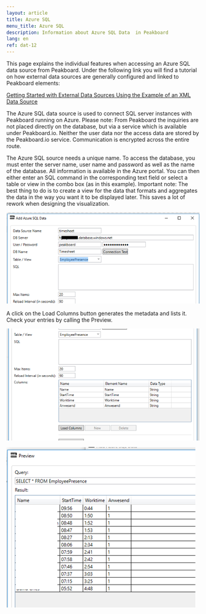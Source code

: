 ```yaml
---
layout: article
title: Azure SQL
menu_title: Azure SQL
description: Information about Azure SQL Data  in Peakboard
lang: en
ref: dat-12
---
```

This page explains the individual features when accessing an Azure SQL data source from Peakboard. Under the following link you will find a tutorial on how external data sources are generally configured and linked to Peakboard elements:

[Getting Started with External Data Sources Using the Example of an XML Data Source](/tutorials/03-en-xml-data.html)

The Azure SQL data source is used to connect SQL server instances with Peakboard running on Azure. Please note: From Peakboard the inquiries are not placed directly on the database, but via a service which is available under Peakboard.io. Neither the user data nor the access data are stored by the Peakboard.io service. Communication is encrypted across the entire route.

The Azure SQL source needs a unique name. To access the database, you must enter the server name, user name and password as well as the name of the database. All information is available in the Azure portal. You can then either enter an SQL command in the corresponding text field or select a table or view in the combo box (as in this example). Important note: The best thing to do is to create a view for the data that formats and aggregates the data in the way you want it to be displayed later. This saves a lot of rework when designing the visualization.

![image_1](/assets/images/Data_Sources/Azure/AzureSQL01.png)

A click on the Load Columns button generates the metadata and lists it. Check your entries by calling the Preview.

![image_1](/assets/images/Data_Sources/Azure/AzureSQL02.png)


![image_1](/assets/images/Data_Sources/Azure/AzureSQL03.png)
